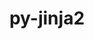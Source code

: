 ---
title: "py-jinja2"
layout: cache
categories: [package, v0.19]
meta: {"versions": ["3.1.2"], "compilers": ["gcc@=11.1.0", "gcc@=7.3.1", "gcc@=7.5.0", "oneapi@=2022.1.0"], "oss": ["amzn2", "ubuntu18.04", "ubuntu20.04"], "platforms": ["linux"], "targets": ["x86_64", "x86_64_v3"], "stacks": ["data-vis-sdk", "e4s", "e4s-oneapi", "ml-cpu", "ml-cuda"], "num_specs": 5, "num_specs_by_stack": {"ml-cpu": 1, "ml-cuda": 1, "data-vis-sdk": 1, "e4s": 2, "e4s-oneapi": 1}}
spec_details: [{"hash": "iehn67esivi2x26hry4pquc7uo56tua7", "compiler": "gcc@=7.3.1", "versions": ["3.1.2"], "os": "amzn2", "platform": "linux", "target": "x86_64_v3", "variants": ["build_system=python_pip", "~i18n"], "stacks": ["ml-cpu", "ml-cuda"], "size": "-", "tarball": "https://binaries.spack.io/releases/v0.19/build_cache/linux-amzn2-x86_64_v3/gcc-7.3.1/py-jinja2-3.1.2/linux-amzn2-x86_64_v3-gcc-7.3.1-py-jinja2-3.1.2-iehn67esivi2x26hry4pquc7uo56tua7.spack"}, {"hash": "zju2ukundcyxhyi4ot2dvxukcoi64qpp", "compiler": "gcc@=7.5.0", "versions": ["3.1.2"], "os": "ubuntu18.04", "platform": "linux", "target": "x86_64", "variants": ["build_system=python_pip", "~i18n"], "stacks": ["data-vis-sdk"], "size": "-", "tarball": "https://binaries.spack.io/releases/v0.19/build_cache/linux-ubuntu18.04-x86_64/gcc-7.5.0/py-jinja2-3.1.2/linux-ubuntu18.04-x86_64-gcc-7.5.0-py-jinja2-3.1.2-zju2ukundcyxhyi4ot2dvxukcoi64qpp.spack"}, {"hash": "milsiajlp4xpwl27uy27yogxegpsjlab", "compiler": "gcc@=11.1.0", "versions": ["3.1.2"], "os": "ubuntu20.04", "platform": "linux", "target": "x86_64", "variants": ["build_system=python_pip", "~i18n"], "stacks": ["e4s"], "size": "-", "tarball": "https://binaries.spack.io/releases/v0.19/build_cache/linux-ubuntu20.04-x86_64/gcc-11.1.0/py-jinja2-3.1.2/linux-ubuntu20.04-x86_64-gcc-11.1.0-py-jinja2-3.1.2-milsiajlp4xpwl27uy27yogxegpsjlab.spack"}, {"hash": "q6a6p6dmuk3j5e7rrerwoc2afmy5zako", "compiler": "gcc@=11.1.0", "versions": ["3.1.2"], "os": "ubuntu20.04", "platform": "linux", "target": "x86_64", "variants": ["build_system=python_pip", "~i18n"], "stacks": ["e4s"], "size": "-", "tarball": "https://binaries.spack.io/releases/v0.19/build_cache/linux-ubuntu20.04-x86_64/gcc-11.1.0/py-jinja2-3.1.2/linux-ubuntu20.04-x86_64-gcc-11.1.0-py-jinja2-3.1.2-q6a6p6dmuk3j5e7rrerwoc2afmy5zako.spack"}, {"hash": "l4dub3t4b6buidvtjrowga2ecia7diwe", "compiler": "oneapi@=2022.1.0", "versions": ["3.1.2"], "os": "ubuntu20.04", "platform": "linux", "target": "x86_64", "variants": ["build_system=python_pip", "~i18n"], "stacks": ["e4s-oneapi"], "size": "-", "tarball": "https://binaries.spack.io/releases/v0.19/build_cache/linux-ubuntu20.04-x86_64/oneapi-2022.1.0/py-jinja2-3.1.2/linux-ubuntu20.04-x86_64-oneapi-2022.1.0-py-jinja2-3.1.2-l4dub3t4b6buidvtjrowga2ecia7diwe.spack"}]
---